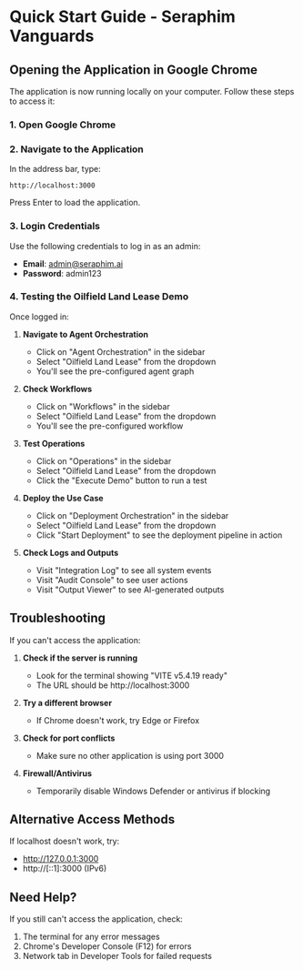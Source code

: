 # Quick Start Guide - Seraphim Vanguards

## Opening the Application in Google Chrome

The application is now running locally on your computer. Follow these steps to access it:

### 1. Open Google Chrome

### 2. Navigate to the Application
In the address bar, type:
```
http://localhost:3000
```

Press Enter to load the application.

### 3. Login Credentials
Use the following credentials to log in as an admin:
- **Email**: admin@seraphim.ai
- **Password**: admin123

### 4. Testing the Oilfield Land Lease Demo

Once logged in:

1. **Navigate to Agent Orchestration**
   - Click on "Agent Orchestration" in the sidebar
   - Select "Oilfield Land Lease" from the dropdown
   - You'll see the pre-configured agent graph

2. **Check Workflows**
   - Click on "Workflows" in the sidebar
   - Select "Oilfield Land Lease" from the dropdown
   - You'll see the pre-configured workflow

3. **Test Operations**
   - Click on "Operations" in the sidebar
   - Select "Oilfield Land Lease" from the dropdown
   - Click the "Execute Demo" button to run a test

4. **Deploy the Use Case**
   - Click on "Deployment Orchestration" in the sidebar
   - Select "Oilfield Land Lease" from the dropdown
   - Click "Start Deployment" to see the deployment pipeline in action

5. **Check Logs and Outputs**
   - Visit "Integration Log" to see all system events
   - Visit "Audit Console" to see user actions
   - Visit "Output Viewer" to see AI-generated outputs

## Troubleshooting

If you can't access the application:

1. **Check if the server is running**
   - Look for the terminal showing "VITE v5.4.19 ready"
   - The URL should be http://localhost:3000

2. **Try a different browser**
   - If Chrome doesn't work, try Edge or Firefox

3. **Check for port conflicts**
   - Make sure no other application is using port 3000

4. **Firewall/Antivirus**
   - Temporarily disable Windows Defender or antivirus if blocking

## Alternative Access Methods

If localhost doesn't work, try:
- http://127.0.0.1:3000
- http://[::1]:3000 (IPv6)

## Need Help?

If you still can't access the application, check:
1. The terminal for any error messages
2. Chrome's Developer Console (F12) for errors
3. Network tab in Developer Tools for failed requests